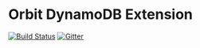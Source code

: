 Orbit DynamoDB Extension
============
[![Build Status](https://img.shields.io/travis/electronicarts/orbit-dynamodb)](https://travis-ci.org/electronicarts/orbit-dynamodb)
[![Gitter](https://img.shields.io/badge/style-Join_Chat-ff69b4.svg?style=flat&label=gitter)](https://gitter.im/electronicarts/orbit?utm_source=badge&utm_medium=badge&utm_campaign=pr-badge)